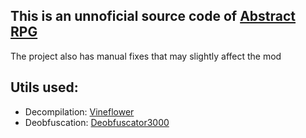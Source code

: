 This is an unnoficial source code of [Abstract RPG](https://www.curseforge.com/minecraft/mc-mods/abstract-rpg)
---

The project also has manual fixes that may slightly affect the mod

## Utils used:
- Decompilation: [Vineflower](https://vineflower.org)
- Deobfuscation: [Deobfuscator3000](https://github.com/SimplyProgrammer/Minecraft-Deobfuscator3000)
